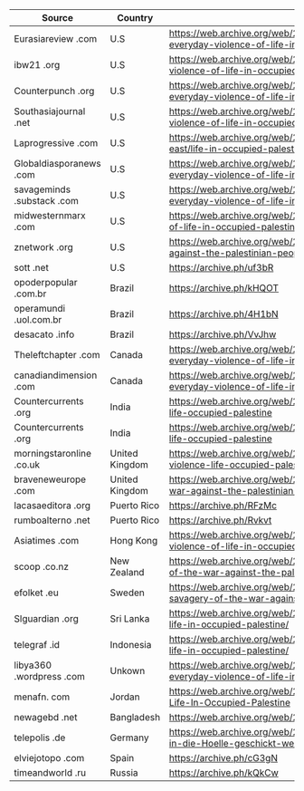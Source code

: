 

| Source        | Country       | Link          |
| ------------- | ------------- | ------------- |
| Eurasiareview .com  | U.S     | https://web.archive.org/web/20231024234203/https://www.eurasiareview.com/25102023-the-everyday-violence-of-life-in-occupied-palestine-oped/|
| ibw21 .org    | U.S  | https://web.archive.org/web/20231031155228/https://ibw21.org/commentary/the-everyday-violence-of-life-in-occupied-palestine/  |
| Counterpunch .org  | U.S  | https://web.archive.org/web/20231031155252/https://www.counterpunch.org/2023/10/26/the-everyday-violence-of-life-in-occupied-palestine/  |
| Southasiajournal .net  | U.S  | https://web.archive.org/web/20231029140507/https://southasiajournal.net/the-everyday-violence-of-life-in-occupied-palestine/  |
| Laprogressive .com  | U.S  | https://web.archive.org/web/20231031155843/https://www.laprogressive.com/the-middle-east/life-in-occupied-palestine  |
| Globaldiasporanews .com  | U.S  | https://web.archive.org/web/20231031160534/https://www.globaldiasporanews.com/the-everyday-violence-of-life-in-occupied-palestine/  |
| savageminds .substack .com  | U.S  | https://web.archive.org/web/20231031160525/https://savageminds.substack.com/p/the-everyday-violence-of-life-in  |
| midwesternmarx .com  | U.S  | https://web.archive.org/web/2/https://www.midwesternmarx.com/articles/the-everyday-violence-of-life-in-occupied-palestine-by-vijay-prashad  |
| znetwork .org  |U.S  | https://web.archive.org/web/2/https://znetwork.org/znetarticle/the-savagery-of-the-war-against-the-palestinian-people/  |
| sott .net  | U.S  | https://archive.ph/uf3bR  |
| opoderpopular .com.br  | Brazil  | https://archive.ph/kHQOT  |
| operamundi .uol.com.br | Brazil  | https://archive.ph/4H1bN  |
| desacato .info  | Brazil  | https://archive.ph/VvJhw  |
| Theleftchapter .com  | Canada  | https://web.archive.org/web/20231031152318/https://www.theleftchapter.com/post/the-everyday-violence-of-life-in-occupied-palestine  |
| canadiandimension .com  | Canada  | https://web.archive.org/web/20231030065223/https://canadiandimension.com/articles/view/the-everyday-violence-of-life-in-occupied-palestine  |
| Countercurrents .org  | India  | https://web.archive.org/web/20231030041118/https://www.newsclick.in/everyday-violence-life-occupied-palestine  |
| Countercurrents .org  | India  | https://web.archive.org/web/20231030041118/https://www.newsclick.in/everyday-violence-life-occupied-palestine  |
| morningstaronline .co.uk  | United Kingdom  | https://web.archive.org/web/20231031031609/https://morningstaronline.co.uk/article/everyday-violence-life-occupied-palestine  |
| braveneweurope .com  | United Kingdom | https://web.archive.org/web/2/https://braveneweurope.com/vijay-prashad-the-savagery-of-the-war-against-the-palestinian-people  |
| lacasaeditora .org  | Puerto Rico  | https://archive.ph/RFzMc  |
| rumboalterno .net  | Puerto Rico  | https://archive.ph/Rvkvt  |
| Asiatimes .com  | Hong Kong  | https://web.archive.org/web/20231026043304/https://asiatimes.com/2023/10/the-everyday-violence-of-life-in-occupied-palestine/  |
| scoop .co.nz  | New Zealand  | https://web.archive.org/web/2/https://www.scoop.co.nz/stories/HL2310/S00017/the-savagery-of-the-war-against-the-palestinian-people.htm  |
| efolket .eu  | Sweden  | https://web.archive.org/web/20231103154125/https://efolket.eu/kosmopolitiskt/13-10-the-savagery-of-the-war-against-the-palestinian-people/  |
| Slguardian .org  | Sri Lanka  | https://web.archive.org/web/20231031155625/https://slguardian.org/the-everyday-violence-of-life-in-occupied-palestine/  |
| telegraf .id  | Indonesia  | https://web.archive.org/web/20231031160904/https://telegraf.id/the-everyday-violence-of-life-in-occupied-palestine/  |
| libya360 .wordpress .com  | Unkown  | https://web.archive.org/web/20231031161042/https://libya360.wordpress.com/2023/10/25/the-everyday-violence-of-life-in-occupied-palestine/  |
| menafn. com  | Jordan  | https://web.archive.org/web/2/https://menafn.com/1107307258/The-Everyday-Violence-Of-Life-In-Occupied-Palestine |
| newagebd .net  | Bangladesh  | https://web.archive.org/web/20231031161507/https://www.newagebd.net/print/article/216030|
| telepolis .de  | Germany  | https://web.archive.org/web/2/https://www.telepolis.de/features/Vijay-Prashad-Soll-Palaestina-in-die-Hoelle-geschickt-werden-9343663.html?seite=all  |
| elviejotopo .com  | Spain  | https://archive.ph/cG3gN  |
| timeandworld .ru  | Russia  | https://archive.ph/kQkCw  |
